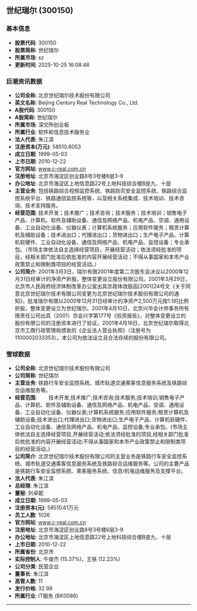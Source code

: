 ## 世纪瑞尔 (300150)

### 基本信息

- **股票代码**: 300150
- **股票简称**: 世纪瑞尔
- **所属市场**: sz
- **更新时间**: 2025-10-25 16:08:46

### 巨潮资讯数据

- **公司全称**: 北京世纪瑞尔技术股份有限公司
- **英文名称**: Beijing Century Real Technology Co., Ltd.
- **A股代码**: 300150
- **A股简称**: 世纪瑞尔
- **所属市场**: 深交所创业板
- **所属行业**: 软件和信息技术服务业
- **法人代表**: 朱江滨
- **注册资本(万元)**: 58510.6053
- **成立日期**: 1999-05-03
- **上市日期**: 2010-12-22
- **官方网站**: www.c-real.com.cn
- **注册地址**: 北京市海淀区创业路8号3号楼6层3-9
- **办公地址**: 北京市海淀区上地信息路22号上地科技综合楼B座九、十层
- **主营业务**: 包括铁路综合视频监控系统、铁路防灾安全监控系统、铁路综合监控系统平台、铁路通信监控系统等，以及相关系统集成、技术培训、技术咨询、技术支持服务。
- **经营范围**: 技术开发；技术推广；技术咨询；技术服务；技术培训；销售电子产品、计算机、软件及辅助设备、通信及网络产品、机电产品、空调、通用设备、工业自动化设备、仪器仪表；计算机系统服务；应用软件服务；租赁计算机及辅助设备；技术进出口；代理进出口；货物进出口；生产电子产品、计算机软硬件、工业自动化设备、通信及网络产品、机电产品、监控设备；专业承包。（市场主体依法自主选择经营项目，开展经营活动；依法须经批准的项目，经相关部门批准后依批准的内容开展经营活动；不得从事国家和本市产业政策禁止和限制类项目的经营活动。）
- **公司简介**: 2001年3月3日，瑞尔有限2001年度第二次股东会决议以2000年12月31日经审计的净资产折股，整体变更设立股份有限公司。2001年3月29日，北京市人民政府经济体制改革办公室出具京政体改股函[2001]24号文《关于同意北京世纪瑞尔技术有限公司变更为北京世纪瑞尔技术股份有限公司的通知》，批准瑞尔有限以2000年12月31日经审计的净资产2,500万元按1:1的比例折股，整体变更设立为世纪瑞尔。2001年4月10日，北京兴华会计师事务所有限责任公司出具（2001）京会兴字第177号《验资报告》，对整体变更设立的股份有限公司的注册资本进行了验证。2001年4月16日，北京世纪瑞尔取得北京市工商行政管理局颁发的《企业法人营业执照》（注册号为1100002033353）。本公司为依法设立且合法存续的股份有限公司。

### 雪球数据

- **公司全称**: 北京世纪瑞尔技术股份有限公司
- **公司简称**: 世纪瑞尔
- **主营业务**: 铁路行车安全监控系统、城市轨道交通乘客信息服务系统及铁路综合运维服务等。
- **经营范围**: 　　技术开发;技术推广;技术咨询;技术服务;技术培训;销售电子产品、计算机、软件及辅助设备、通信及网络产品、机电产品、空调、通用设备、工业自动化设备、仪器仪表;计算机系统服务;应用软件服务;租赁计算机及辅助设备;技术进出口;代理进出口;货物进出口;生产电子产品、计算机软硬件、工业自动化设备、通信及网络产品、机电产品、监控设备;专业承包。(市场主体依法自主选择经营项目,开展经营活动;依法须经批准的项目,经相关部门批准后依批准的内容开展经营活动;不得从事国家和本市产业政策禁止和限制类项目的经营活动。)
- **公司简介**: 北京世纪瑞尔技术股份有限公司的主营业务是铁路行车安全监控系统、城市轨道交通乘客信息服务系统及铁路综合运维服务等。公司的主要产品是铁路行车安全监控系统、乘客服务系统、信息/机电运维服务及支撑平台。
- **法人代表**: 朱江滨
- **总经理**: 朱江滨
- **董秘**: 刘卓妮
- **成立日期**: 1999-05-03
- **注册资本(元)**: 58510.61万元
- **员工人数**: 1026
- **官方网站**: www.c-real.com.cn
- **注册地址**: 北京市海淀区创业路8号3号楼6层3-9
- **办公地址**: 北京市海淀区上地信息路22号上地科技综合楼B座九、十层
- **上市日期**: 2010-12-22
- **所属省份**: 北京市
- **实际控制人**: 牛俊杰 (15.37%)，王铁 (12.23%)
- **公司分类**: 民营企业
- **董事长**: 朱江滨
- **高管人数**: 11
- **发行价格**: 32.99
- **所属行业**: IT服务 (BK0086)

---